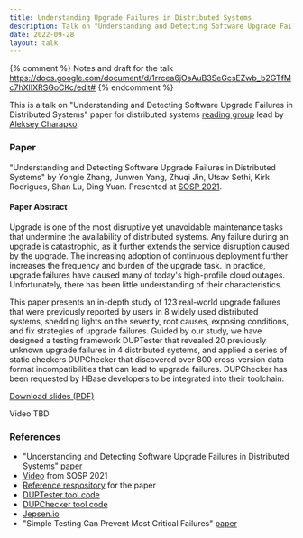 ```yaml
---
title: Understanding Upgrade Failures in Distributed Systems
description: Talk on "Understanding and Detecting Software Upgrade Failures in Distributed Systems" paper for distributed systems reading group.
date: 2022-09-28
layout: talk
---
```


{% comment %}
Notes and draft for the talk https://docs.google.com/document/d/1rrcea6jOsAuB3SeGcsEZwb_b2GTfMc7hXlIXRSGoCKc/edit#
{% endcomment %}

This is a talk on "Understanding and Detecting Software Upgrade Failures in Distributed Systems" 
paper for distributed systems [reading group](http://charap.co/category/reading-group/) 
lead by [Aleksey Charapko](https://twitter.com/AlekseyCharapko). 

### Paper
"Understanding and Detecting Software Upgrade Failures in Distributed Systems" 
by Yongle Zhang, Junwen Yang, Zhuqi Jin, Utsav Sethi, Kirk Rodrigues, Shan Lu, Ding Yuan. 
Presented at [SOSP 2021](https://dl.acm.org/doi/10.1145/3477132.3483577).

#### Paper Abstract
Upgrade is one of the most disruptive yet unavoidable maintenance tasks that undermine 
the availability of distributed systems. Any failure during an upgrade is catastrophic, 
as it further extends the service disruption caused by the upgrade. The increasing 
adoption of continuous deployment further increases the frequency and burden of the upgrade task. 
In practice, upgrade failures have caused many of today's high-profile cloud outages. 
Unfortunately, there has been little understanding of their characteristics.

This paper presents an in-depth study of 123 real-world upgrade failures that were 
previously reported by users in 8 widely used distributed systems, shedding 
lights on the severity, root causes, exposing conditions, and fix strategies of upgrade 
failures. Guided by our study, we have designed a testing framework DUPTester 
that revealed 20 previously unknown upgrade failures in 4 distributed systems, 
and applied a series of static checkers DUPChecker that discovered 
over 800 cross-version data-format incompatibilities that can lead to upgrade failures. 
DUPChecker has been requested by HBase developers to be integrated into their toolchain.

[Download slides (PDF)](/assets/talks/2022-09-upgrade-failures-in-distributed-systems.pdf)

<div class="video-container">
<script async class="speakerdeck-embed" data-id="5d8f859e5d5d4865b867d5e4b1b69f68" data-ratio="1.77777777777778" src="//speakerdeck.com/assets/embed.js"></script>
</div>

Video TBD

### References
 - "Understanding and Detecting Software Upgrade Failures in Distributed Systems" [paper](https://dl.acm.org/doi/10.1145/3477132.3483577)
 - [Video](https://youtu.be/29-isLcDtL0) from SOSP 2021
 - [Reference respository](https://github.com/zlab-purdue/ds-upgrade) for the paper
 - [DUPTester tool code](https://gitlab.dsrg.utoronto.ca/zhuqi/DUPTester)
 - [DUPChecker tool code](https://github.com/jwjwyoung/DUPChecker)
 - [Jepsen.io](https://jepsen.io/)
 - "Simple Testing Can Prevent Most Critical Failures" [paper](https://www.usenix.org/conference/osdi14/technical-sessions/presentation/yuan)
